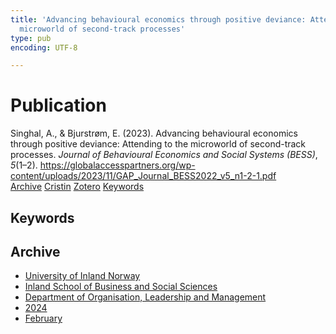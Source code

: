 ```yaml
---
title: 'Advancing behavioural economics through positive deviance: Attending to the
  microworld of second-track processes'
type: pub
encoding: UTF-8

---
```

<h1>Publication</h1>
<article id="csl-bib-container-L3G4L6SL" class="csl-bib-container">
  <div class="csl-bib-body"> <div class="csl-entry">Singhal, A., &#38; Bjurstrøm, E. (2023). Advancing behavioural economics through positive deviance: Attending to the microworld of second-track processes. <i>Journal of Behavioural Economics and Social Systems (BESS)</i>, <i>5</i>(1–2). <a href="https://globalaccesspartners.org/wp-content/uploads/2023/11/GAP_Journal_BESS2022_v5_n1-2-1.pdf">https://globalaccesspartners.org/wp-content/uploads/2023/11/GAP_Journal_BESS2022_v5_n1-2-1.pdf</a></div> </div>
  <div class="csl-bib-buttons">
    <a href="#taxonomy-article-L3G4L6SL" alt="archive" class="csl-bib-button">Archive</a>
    <a href="https://app.cristin.no/results/show.jsf?id=2248545" alt="Cristin" class="csl-bib-button">Cristin</a>
    <a href="http://zotero.org/groups/5881554/items/L3G4L6SL" alt="Zotero" class="csl-bib-button">Zotero</a>
    <a href="#keywords-article-L3G4L6SL" alt="keywords" class="csl-bib-button">Keywords</a>
  </div>
  <div id="csl-bib-meta-container-L3G4L6SL"></div>
</article>
<div id="csl-bib-meta-L3G4L6SL" class="csl-bib-meta">
  <article id="keywords-article-L3G4L6SL" class="keywords-article">
    <h1>Keywords</h1>
    
  </article>
  <article id="taxonomy-article-L3G4L6SL" class="taxonomy-article">
    <h1>Archive</h1>
    <ul>
      <li><a href="{{< params subfolder >}}en/archive/?key=3DCRN523">University of Inland Norway</a></li>
      <li><a href="{{< params subfolder >}}en/archive/?key=DU8Q9LN9">Inland School of Business and Social Sciences</a></li>
      <li><a href="{{< params subfolder >}}en/archive/?key=4LUWR3ZM">Department of Organisation, Leadership and Management</a></li>
      <li><a href="{{< params subfolder >}}en/archive/?key=TY5PNNUR">2024</a></li>
      <li><a href="{{< params subfolder >}}en/archive/?key=PGHBCBUN">February</a></li>
    </ul>
  </article>
</div>
